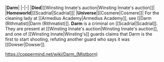 |**Darm**|
|-|-|
|**Died**|[[Winsting Innate's auction\|Winsting Innate's auction]]|
|**Homeworld**|[[Scadrial\|Scadrial]]|
|**Universe**|[[Cosmere\|Cosmere]]|
For the cleaning lady at [[Armedius Academy\|Armedius Academy]], see [[Darm (Rithmatist)\|Darm (Rithmatist)]].
**Darm** is a criminal on [[Scadrial\|Scadrial]].
They are present at [[Winsting Innate's auction\|Winsting Innate's auction]], and one of [[Winsting Innate\|Winsting's]] guards claims that Darm is the first to start shooting, refuting another guard who says it was [[Dowser\|Dowser]].



https://coppermind.net/wiki/Darm_(Mistborn)